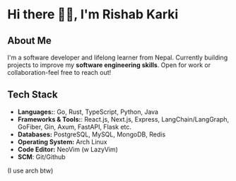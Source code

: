 # Hi there 👋🏻, I'm Rishab Karki

## About Me
I'm a software developer and lifelong learner from Nepal. Currently building projects to improve my **software engineering skills**.
Open for work or collaboration-feel free to reach out!

## Tech Stack
- **Languages:**: Go, Rust, TypeScript, Python, Java
- **Frameworks & Tools:**: React.js, Next.js, Express, LangChain/LangGraph, GoFiber, Gin, Axum, FastAPI, Flask etc.
- **Databases:** PostgreSQL, MySQL, MongoDB, Redis
- **Operating System:** Arch Linux
- **Code Editor:** NeoVim (w LazyVim)
- **SCM**: Git/Github

(I use arch btw)
